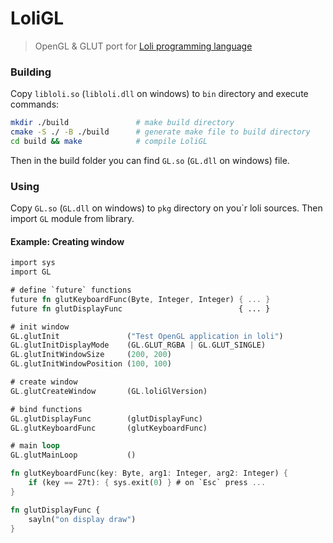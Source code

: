 # LoliGL

> OpenGL & GLUT port for [Loli programming language](https://github.com/loli-foundation/loli)

### Building

Copy ``libloli.so`` (``libloli.dll`` on windows) to ``bin`` directory and execute commands: 

```bash
mkdir ./build               # make build directory
cmake -S ./ -B ./build      # generate make file to build directory
cd build && make            # compile LoliGL
```

Then in the build folder you can find ``GL.so`` (``GL.dll`` on windows) file.

### Using

Copy ``GL.so`` (``GL.dll`` on windows) to ``pkg`` directory on you`r loli sources.
Then import ``GL`` module from library.

#### Example: Creating window

```rust
import sys
import GL

# define `future` functions
future fn glutKeyboardFunc(Byte, Integer, Integer) { ... }
future fn glutDisplayFunc                          { ... }

# init window
GL.glutInit               ("Test OpenGL application in loli")
GL.glutInitDisplayMode    (GL.GLUT_RGBA | GL.GLUT_SINGLE)
GL.glutInitWindowSize     (200, 200)
GL.glutInitWindowPosition (100, 100)

# create window
GL.glutCreateWindow       (GL.loliGlVersion)

# bind functions
GL.glutDisplayFunc        (glutDisplayFunc)
GL.glutKeyboardFunc       (glutKeyboardFunc)

# main loop
GL.glutMainLoop           ()

fn glutKeyboardFunc(key: Byte, arg1: Integer, arg2: Integer) {
    if (key == 27t): { sys.exit(0) } # on `Esc` press ...
}

fn glutDisplayFunc {
    sayln("on display draw")
}
```
